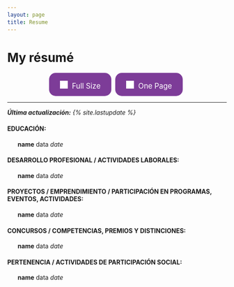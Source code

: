 ```yaml
---
layout: page
title: Resume
---
```


<style>
.cvbutton {
  display: inline-block;
  padding: 13px 25px;; margin-right:5px;
  font-size: 1.2em;
  cursor: pointer;
  text-align: center;
  text-decoration: none;
  outline: none;
  color: #fff;
  background-color: #7D3C98;
  border: none;
  border-radius: 15px;
}

.cvbutton:hover {
  background-color: #3498DB;
  box-shadow: 0 12px 16px 0 rgba(255,255,255,0.30), 0 17px 50px 0 rgba(0,0,0,0.20);
}

.cvbutton:active {
  background-color: #424949;
  transform: translateY(4px);
}
</style>

# My résumé

<center>
<a class="cvbutton" href="/assets/docs/aca_resume.pdf" target="_blank"><span><img src="/assets/images/pdf.png" height="18px" style="padding-top:5px; margin-right:5px;">  Full Size </span></a>
<a class="cvbutton" href="/assets/docs/resume.pdf" target="_blank"><span><img src="/assets/images/pdf.png" height="18px" style="padding-top:5px; margin-right:5px;">  One Page </span></a>
</center>


---
<i><b>Última actualización:</b> {% site.lastupdate %}</i>




<h4>EDUCACIÓN:</h4>
<ul>
  <b>name</b> data <i>date</i>

</ul>
<h4>DESARROLLO PROFESIONAL / ACTIVIDADES LABORALES:</h4>
<ul>
  <b>name</b> data <i>date</i>

</ul>
<h4>PROYECTOS / EMPRENDIMIENTO / PARTICIPACIÓN EN PROGRAMAS, EVENTOS, ACTIVIDADES:</h4>
<ul>
  <b>name</b> data <i>date</i>

</ul>

<h4>CONCURSOS / COMPETENCIAS, PREMIOS Y DISTINCIONES:</h4>
<ul>
  <b>name</b> data <i>date</i>

</ul>
<h4>PERTENENCIA / ACTIVIDADES DE PARTICIPACIÓN SOCIAL:</h4>
<ul>
  <b>name</b> data <i>date</i>

</ul>
